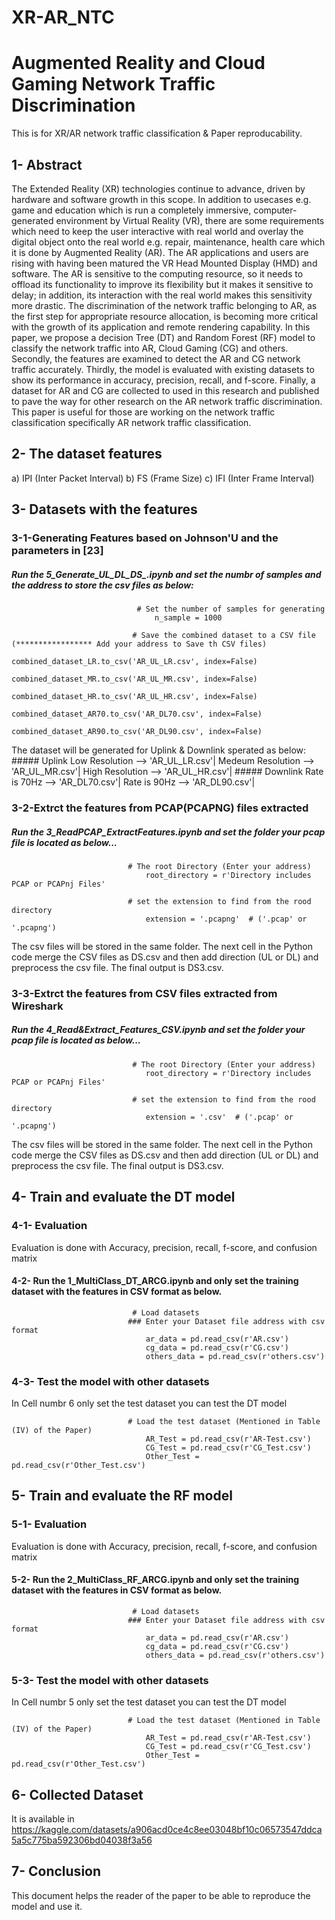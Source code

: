 # XR-AR_NTC
# Augmented Reality and Cloud Gaming Network Traffic Discrimination
This is for XR/AR network traffic classification & Paper reproducability.
## 1- Abstract
The Extended Reality (XR) technologies continue to advance, driven by hardware and software growth in this scope. In addition to usecases e.g. game and education which is run a completely immersive, computer-generated environment by Virtual Reality (VR), there are some requirements which need to keep the user interactive with real world and overlay the digital object onto the real world e.g. repair, maintenance, health care which it is done by Augmented Reality (AR). The AR applications and users are rising with having been matured the VR Head Mounted Display (HMD) and software. The AR is sensitive to the computing resource, so it needs to offload its functionality to improve its flexibility but it makes it sensitive to delay; in addition, its  interaction with the real world makes this sensitivity more drastic. The discrimination of the network traffic belonging to AR, as the first step for appropriate resource allocation, is becoming more critical with the growth of its application and remote rendering capability.  In this paper, we propose a decision Tree (DT) and Random Forest (RF) model to classify the network traffic into AR, Cloud Gaming (CG) and others. Secondly, the features are examined to detect the AR and CG network traffic accurately. Thirdly, the model is evaluated with existing datasets to show its performance in accuracy, precision, recall, and f-score. Finally, a dataset for AR and CG are collected to used in this research and published to pave the way for other research on the AR network traffic discrimination. This paper is useful for those are working on the network traffic classification specifically AR network traffic classification.
## 2- The dataset features
a) IPI (Inter Packet Interval)
b) FS (Frame Size)
c) IFI (Inter Frame Interval)
## 3- Datasets with the features
### 3-1-Generating Features based on Johnson'U and the parameters in [23]
##### Run the 5_Generate_UL_DL_DS_.ipynb and set the numbr of samples and the address to store the csv files as below:

                                # Set the number of samples for generating
                                    n_sample = 1000
                                    
                               # Save the combined dataset to a CSV file (***************** Add your address to Save th CSV files)
                                    combined_dataset_LR.to_csv('AR_UL_LR.csv', index=False)
                                    combined_dataset_MR.to_csv('AR_UL_MR.csv', index=False)
                                    combined_dataset_HR.to_csv('AR_UL_HR.csv', index=False)
                                    combined_dataset_AR70.to_csv('AR_DL70.csv', index=False)
                                    combined_dataset_AR90.to_csv('AR_DL90.csv', index=False)
  The dataset will be generated for Uplink & Downlink sperated as below:
                                #####               Uplink 
                                          Low Resolution    --> 'AR_UL_LR.csv'|
                                          Medeum Resolution --> 'AR_UL_MR.csv'|
                                          High Resolution   --> 'AR_UL_HR.csv'|
                                #####               Downlink 
                                          Rate is 70Hz --> 'AR_DL70.csv'|
                                          Rate is 90Hz --> 'AR_DL90.csv'|
  

### 3-2-Extrct the features from PCAP(PCAPNG) files extracted
##### Run the 3_ReadPCAP_ExtractFeatures.ipynb and set the folder your pcap file is located as below...

                              # The root Directory (Enter your address)
                                  root_directory = r'Directory includes PCAP or PCAPnj Files'

                              # set the extension to find from the rood directory
                                  extension = '.pcapng'  # ('.pcap' or '.pcapng')
The csv files will be stored in the same folder. The next cell in the Python code merge the CSV files 
as DS.csv and then add direction (UL or DL) and preprocess the csv file. The final output is DS3.csv. 

### 3-3-Extrct the features from CSV files extracted from Wireshark
##### Run the 4_Read&Extract_Features_CSV.ipynb  and set the folder your pcap file is located as below...

                               # The root Directory (Enter your address)
                                  root_directory = r'Directory includes PCAP or PCAPnj Files'

                               # set the extension to find from the rood directory
                                  extension = '.csv'  # ('.pcap' or '.pcapng')
The csv files will be stored in the same folder. The next cell in the Python code merge the CSV files 
as DS.csv and then add direction (UL or DL) and preprocess the csv file. The final output is DS3.csv. 

## 4- Train and evaluate the DT model
### 4-1- Evaluation
Evaluation is done with Accuracy, precision, recall, f-score, and confusion matrix

#### 4-2- Run the 1_MultiClass_DT_ARCG.ipynb and only set the training dataset with the features in CSV format as below.
                               
                               # Load datasets
                              ### Enter your Dataset file address with csv format
                                  ar_data = pd.read_csv(r'AR.csv')
                                  cg_data = pd.read_csv(r'CG.csv')
                                  others_data = pd.read_csv(r'others.csv')
### 4-3- Test the model with other datasets
In Cell numbr 6 only set the test dataset you can test the DT model
                              
                              # Load the test dataset (Mentioned in Table (IV) of the Paper)
                                  AR_Test = pd.read_csv(r'AR-Test.csv')
                                  CG_Test = pd.read_csv(r'CG_Test.csv')
                                  Other_Test = pd.read_csv(r'Other_Test.csv')


## 5- Train and evaluate the RF model
### 5-1- Evaluation
Evaluation is done with Accuracy, precision, recall, f-score, and confusion matrix

#### 5-2- Run the 2_MultiClass_RF_ARCG.ipynb and only set the training dataset with the features in CSV format as below.
                               
                               # Load datasets
                              ### Enter your Dataset file address with csv format
                                  ar_data = pd.read_csv(r'AR.csv')
                                  cg_data = pd.read_csv(r'CG.csv')
                                  others_data = pd.read_csv(r'others.csv')
### 5-3- Test the model with other datasets
In Cell numbr 5 only set the test dataset you can test the DT model
                              
                              # Load the test dataset (Mentioned in Table (IV) of the Paper)
                                  AR_Test = pd.read_csv(r'AR-Test.csv')
                                  CG_Test = pd.read_csv(r'CG_Test.csv')
                                  Other_Test = pd.read_csv(r'Other_Test.csv')

## 6- Collected Dataset
It is available in https://kaggle.com/datasets/a906acd0ce4c8ee03048bf10c06573547ddca5a5c775ba592306bd04038f3a56

## 7- Conclusion
This document helps the reader of the paper to be able to reproduce the model and use it.

